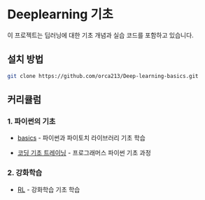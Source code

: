 # Deeplearning 기초

이 프로젝트는 딥러닝에 대한 기초 개념과 실습 코드를 포함하고 있습니다.

## 설치 방법

```bash
git clone https://github.com/orca213/Deep-learning-basics.git
```

## 커리큘럼

### 1. 파이썬의 기초

- [basics](https://github.com/orca213/Deep-learning-basics/tree/main/basics)    - 파이썬과 파이토치 라이브러리 기초 학습

- [코딩 기초 트레이닝](https://school.programmers.co.kr/learn/challenges/training?order=recent&languages=python3&page=1)    - 프로그래머스 파이썬 기초 과정

### 2. 강화학습

- [RL](https://github.com/orca213/Deep-learning-basics/tree/main/RL)    - 강화학습 기초 학습